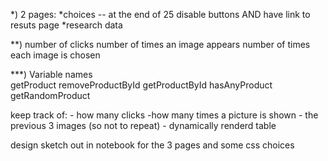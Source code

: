 *) 
2 pages:
 *choices -- at the end of 25 disable buttons AND have link to resuts page
 *research data

 **) 
 number of clicks 
 number of times an image appears
 number of times each image is chosen
 
 ***) Variable names  
  getProduct
  removeProductById
  getProductById
  hasAnyProduct
  getRandomProduct

  keep track of:
    - how many clicks
    -how many times a picture is shown 
    - the previous 3 images (so not to repeat)
    - dynamically renderd table 

design sketch out in notebook for the 3 pages and some css choices 